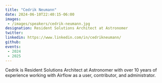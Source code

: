 ```yaml
---
title: "Cedrik Neumann"
date: 2024-06-10T22:40:15-06:00
images: 
 - /images/speakers/cedrik-neumann.jpg
designation: Resident Solutions Architect at Astronomer
twitter: 
linkedin: https://www.linkedin.com/in/cedrikneumann/
github: 
events:
 - 2024
 - 2025
---
```


Cedrik is Resident Solutions Architect at Astronomer with over 10 years of experience working with Airflow as a user, contributor, and administrator.